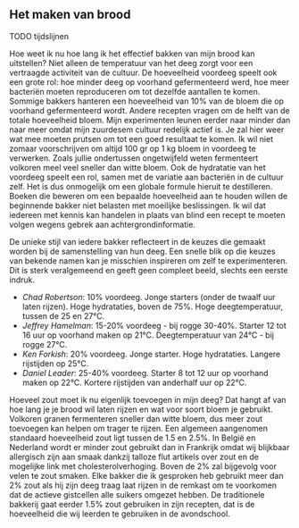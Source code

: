 
## Het maken van brood

TODO tijdslijnen

Hoe weet ik nu hoe lang ik het effectief bakken van mijn brood kan uitstellen? 
Niet alleen de temperatuur van het deeg zorgt voor een vertraagde activiteit van de cultuur. De hoeveelheid voordeeg speelt ook een grote rol: hoe minder deeg op voorhand gefermenteerd werd, hoe meer bacteriën moeten reproduceren om tot dezelfde aantallen te komen. Sommige bakkers hanteren een hoeveelheid van 10% van de bloem die op voorhand gefermenteerd wordt. Andere recepten vragen om de helft van de totale hoeveelheid bloem. Mijn experimenten leunen eerder naar minder dan naar meer omdat mijn zuurdesem cultuur redelijk actief is. Je zal hier weer wat mee moeten prutsen om tot een goed resultaat te komen. Ik wil niet zomaar voorschrijven om altijd 100 gr op 1 kg bloem in voordeeg te verwerken. Zoals jullie ondertussen ongetwijfeld weten fermenteert volkoren meel veel sneller dan witte bloem. Ook de hydratatie van het voordeeg speelt een rol, samen met de variatie aan bacteriën in de cultuur zelf. 
Het is dus onmogelijk om een globale formule hieruit te destilleren. Boeken die beweren om een bepaalde hoeveelheid aan te houden willen de beginnende bakker niet belasten met moeilijke beslissingen. Ik wil dat iedereen met kennis kan handelen in plaats van blind een recept te moeten volgen wegens gebrek aan achtergrondinformatie. 

De unieke stijl van iedere bakker reflecteert in de keuzes die gemaakt worden bij de samenstelling van hun deeg. Een snelle blik op die keuzes van bekende namen kan je misschien inspireren om zelf te experimenteren. Dit is sterk veralgemeend en geeft geen compleet beeld, slechts een eerste indruk. 

* _Chad Robertson_: 10% voordeeg. Jonge starters (onder de twaalf uur laten rijzen). Hoge hydrataties, boven de 75%. Hoge deegtemperatuur, tussen de 25 en 27°C. 
* _Jeffrey Hamelman_: 15-20% voordeeg - bij rogge 30-40%. Starter 12 tot 16 uur op voorhand maken op 21°C. Deegtemperatuur van 24°C - bij rogge 27°C.
* _Ken Forkish_: 20% voordeeg. Jonge starter. Hoge hydrataties. Langere rijstijden op 25°C.
* _Daniel Leader_: 25-40% voordeeg. Starter 8 tot 12 uur op voorhand maken op 22°C. Kortere rijstijden van anderhalf uur op 22°C. 

Hoeveel zout moet ik nu eigenlijk toevoegen in mijn deeg? Dat hangt af van hoe lang je je brood wil laten rijzen en wat voor soort bloem je gebruikt. Volkoren granen fermenteren sneller dan witte bloem, dus meer zout toevoegen kan helpen om trager te rijzen. Een algemeen aangenomen standaard hoeveelheid zout ligt tussen de 1.5 en 2.5%. In België en Nederland wordt er minder zout gebruikt dan in Frankrijk omdat wij blijkbaar allergisch zijn aan smaak dankzij talloze flut artikels over zout en de mogelijke link met cholesterolverhoging. Boven de 2% zal bijgevolg voor velen te zout smaken. Elke bakker die ik gesproken heb gebruikt meer dan 2% zout als hij zijn deeg traag laat rijzen in de remkast om te voorkomen dat de actieve gistcellen alle suikers omgezet hebben. De traditionele bakkerij gaat eerder 1.5% zout gebruiken in zijn recepten, dat is de hoeveelheid die wij leerden te gebruiken in de avondschool. 